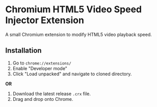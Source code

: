 # Chromium HTML5 Video Speed Injector Extension

A small Chromium extension to modify HTML5 video playback speed.

## Installation
1. Go to `chrome://extensions/`
2. Enable "Developer mode"
3. Click "Load unpacked" and navigate to cloned directory.

**OR**

1. Download the latest release `.crx` file.
2. Drag and drop onto Chrome.
